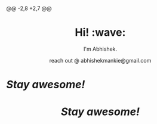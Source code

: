 ### 


@@ -2,8 +2,7 @@
<h1 align='center'> Hi! :wave:</h1>
<p align='center'>
I'm Abhishek.
</p>
<p align='center'> reach out @ abhishekmankie@gmail.com  </p>



<h1><i>Stay awesome!</i></h1>
</p>
<h1 align='center'><i>Stay awesome!</i></h1>
